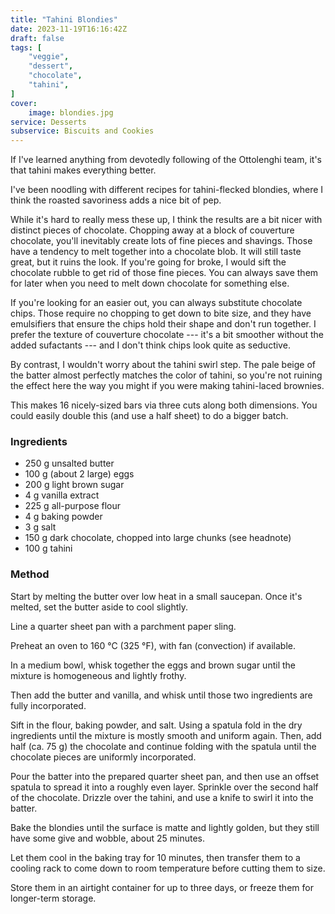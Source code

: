 ```yaml
---
title: "Tahini Blondies"
date: 2023-11-19T16:16:42Z
draft: false
tags: [
    "veggie",
    "dessert",
    "chocolate",
    "tahini",
]
cover:
    image: blondies.jpg
service: Desserts
subservice: Biscuits and Cookies
---
```


If I've learned anything from devotedly following of the Ottolenghi team, it's that tahini makes everything better.

I've been noodling with different recipes for tahini-flecked blondies, where I think the roasted savoriness adds a nice bit of pep.

While it's hard to really mess these up, I think the results are a bit nicer with distinct pieces of chocolate. Chopping away at a block of couverture chocolate, you'll inevitably create lots of fine pieces and shavings. Those have a tendency to melt together into a chocolate blob. It will still taste great, but it ruins the look. If you're going for broke, I would sift the chocolate rubble to get rid of those fine pieces. You can always save them for later when you need to melt down chocolate for something else.

If you're looking for an easier out, you can always substitute chocolate chips. Those require no chopping to get down to bite size, and they have emulsifiers that ensure the chips hold their shape and don't run together. I prefer the texture of couverture chocolate --- it's a bit smoother without the added sufactants --- and I don't think chips look quite as seductive.

By contrast, I wouldn't worry about the tahini swirl step. The pale beige of the batter almost perfectly matches the color of tahini, so you're not ruining the effect here the way you might if you were making tahini-laced brownies.

This makes 16 nicely-sized bars via three cuts along both dimensions. You could easily double this (and use a half sheet) to do a bigger batch.

### Ingredients

* 250 g unsalted butter
* 100 g (about 2 large) eggs
* 200 g light brown sugar
* 4 g vanilla extract
* 225 g all-purpose flour
* 4 g baking powder
* 3 g salt
* 150 g dark chocolate, chopped into large chunks (see headnote)
* 100 g tahini

### Method

Start by melting the butter over low heat in a small saucepan. Once it's melted, set the butter aside to cool slightly.

Line a quarter sheet pan with a parchment paper sling.

Preheat an oven to 160 °C (325 °F), with fan (convection) if available.

In a medium bowl, whisk together the eggs and brown sugar until the mixture is homogeneous and lightly frothy.

Then add the butter and vanilla, and whisk until those two ingredients are fully incorporated.

Sift in the flour, baking powder, and salt. Using a spatula fold in the dry ingredients until the mixture is mostly smooth and uniform again. Then, add half (ca. 75 g) the chocolate and continue folding with the spatula until the chocolate pieces are uniformly incorporated.

Pour the batter into the prepared quarter sheet pan, and then use an offset spatula to spread it into a roughly even layer. Sprinkle over the second half of the chocolate. Drizzle over the tahini, and use a knife to swirl it into the batter.

Bake the blondies until the surface is matte and lightly golden, but they still have some give and wobble, about 25 minutes.

Let them cool in the baking tray for 10 minutes, then transfer them to a cooling rack to come down to room temperature before cutting them to size.

Store them in an airtight container for up to three days, or freeze them for longer-term storage.
